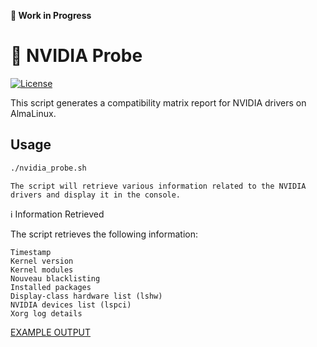 **🚧 Work in Progress**


# 📝 NVIDIA Probe

[![License](https://img.shields.io/badge/License-GPL%203.0-blue.svg)](https://github.com/xsub/nvidia-probe/blob/main/LICENSE)

This script generates a compatibility matrix report for NVIDIA drivers on AlmaLinux.

## Usage

```bash
./nvidia_probe.sh
```
    The script will retrieve various information related to the NVIDIA drivers and display it in the console.

ℹ️ Information Retrieved

The script retrieves the following information:

    Timestamp
    Kernel version
    Kernel modules
    Nouveau blacklisting
    Installed packages
    Display-class hardware list (lshw)
    NVIDIA devices list (lspci)
    Xorg log details


[EXAMPLE OUTPUT](./EXAMPLE.txt)
